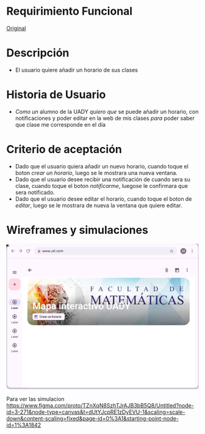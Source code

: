 # Requirimiento Funcional 
[Original](https://github.com/Ozia112/Team-2-FSE-repo/blob/FIS-Project-Stage-2/assets/Stage2/PD/PD2/RForiginal.jpg)
# Descripción 
* El usuario quiere añadir un horario de sus clases
# Historia de Usuario 
* *Como un* alumno de la UADY *quiero que* se puede añadir un horario, con notificaciones y poder editar en la web de mis clases *para* poder saber que clase me corresponde en el día
# Criterio de aceptación 
* Dado que el usuario quiera añadir un nuevo horario, cuando toque el boton *crear un horario*, luego se le mostrara una nueva ventana.
* Dado que el usuario desee recibir una notificación de cuando sera su clase, cuando toque el boton *notificarme*, luegose le confirmara que sera notificado.
* Dado que el usuario desee editar el horario, cuando toque el boton de *editar*, luego se le mostrara de nueva la ventana que quiere editar.
# Wireframes y simulaciones
![simulacion](https://github.com/Ozia112/Team-2-FSE-repo/blob/FIS-Project-Stage-2/assets/Stage2/PD/PD2/simulaciones.png)

Para ver las simulacion
https://www.figma.com/proto/TZnXqN8SzhTJrAJB3bB5Q8/Untitled?node-id=3-271&node-type=canvas&t=dUtYJcpRE1zDyEVU-1&scaling=scale-down&content-scaling=fixed&page-id=0%3A1&starting-point-node-id=1%3A1842
